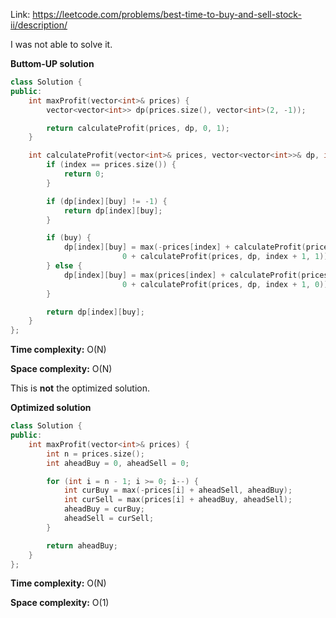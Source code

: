 Link: https://leetcode.com/problems/best-time-to-buy-and-sell-stock-ii/description/

I was not able to solve it.

**Buttom-UP solution**

```cpp
class Solution {
public:
    int maxProfit(vector<int>& prices) {
        vector<vector<int>> dp(prices.size(), vector<int>(2, -1));

        return calculateProfit(prices, dp, 0, 1);
    }

    int calculateProfit(vector<int>& prices, vector<vector<int>>& dp, int index, int buy) {
        if (index == prices.size()) {
            return 0;
        }

        if (dp[index][buy] != -1) {
            return dp[index][buy];
        }

        if (buy) {
            dp[index][buy] = max(-prices[index] + calculateProfit(prices, dp, index + 1, 0), 
                         0 + calculateProfit(prices, dp, index + 1, 1));
        } else {
            dp[index][buy] = max(prices[index] + calculateProfit(prices, dp, index + 1, 1), 
                         0 + calculateProfit(prices, dp, index + 1, 0));
        }

        return dp[index][buy];
    }
};
```

**Time complexity:** O(N)

**Space complexity:** O(N)

This is **not** the optimized solution.

**Optimized solution**

```cpp
class Solution {
public:
    int maxProfit(vector<int>& prices) {
        int n = prices.size();
        int aheadBuy = 0, aheadSell = 0;

        for (int i = n - 1; i >= 0; i--) {
            int curBuy = max(-prices[i] + aheadSell, aheadBuy);
            int curSell = max(prices[i] + aheadBuy, aheadSell);
            aheadBuy = curBuy;
            aheadSell = curSell;
        }

        return aheadBuy;
    }
};
```

**Time complexity:** O(N)

**Space complexity:** O(1)